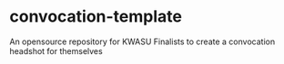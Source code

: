 # convocation-template
An opensource repository for KWASU Finalists to create a convocation headshot for themselves
